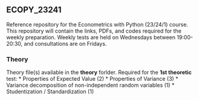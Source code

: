 ## ECOPY_23241
Reference repository for the Econometrics with Python (23/24/1) course. This repository will contain the links, PDFs, and codes required for the weekly preparation.
Weekly tests are held on Wednesdays between 19:00-20:30, and consultations are on Fridays.

### Theory

Theory file(s) available in the **theory** forlder. Required for the **1st theoretic** test: 
    * Properties of Expected Value (2)
    * Properties of Variance (3)
    * Variance decomposition of non-independent random variables (1)
    * Studentization / Standardization (1)
